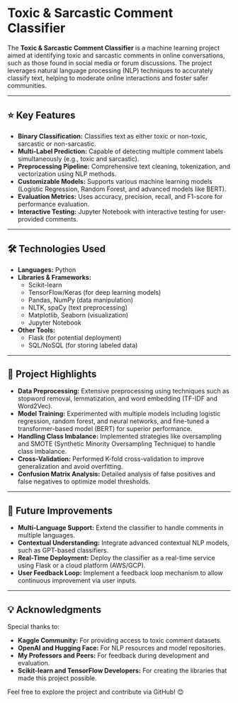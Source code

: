 # Toxic & Sarcastic Comment Classifier
The **Toxic & Sarcastic Comment Classifier** is a machine learning project aimed at identifying toxic and sarcastic comments in online conversations, such as those found in social media or forum discussions. The project leverages natural language processing (NLP) techniques to accurately classify text, helping to moderate online interactions and foster safer communities.

---

## ⭐ Key Features  
- **Binary Classification:** Classifies text as either toxic or non-toxic, sarcastic or non-sarcastic.  
- **Multi-Label Prediction:** Capable of detecting multiple comment labels simultaneously (e.g., toxic and sarcastic).  
- **Preprocessing Pipeline:** Comprehensive text cleaning, tokenization, and vectorization using NLP methods.  
- **Customizable Models:** Supports various machine learning models (Logistic Regression, Random Forest, and advanced models like BERT).  
- **Evaluation Metrics:** Uses accuracy, precision, recall, and F1-score for performance evaluation.  
- **Interactive Testing:** Jupyter Notebook with interactive testing for user-provided comments.

---

## 🛠️ Technologies Used  
- **Languages:** Python  
- **Libraries & Frameworks:**  
  - Scikit-learn  
  - TensorFlow/Keras (for deep learning models)  
  - Pandas, NumPy (data manipulation)  
  - NLTK, spaCy (text preprocessing)  
  - Matplotlib, Seaborn (visualization)  
  - Jupyter Notebook  
- **Other Tools:**  
  - Flask (for potential deployment)  
  - SQL/NoSQL (for storing labeled data)  

---

## 🚀 Project Highlights  
- **Data Preprocessing:** Extensive preprocessing using techniques such as stopword removal, lemmatization, and word embedding (TF-IDF and Word2Vec).  
- **Model Training:** Experimented with multiple models including logistic regression, random forest, and neural networks, and fine-tuned a transformer-based model (BERT) for superior performance.  
- **Handling Class Imbalance:** Implemented strategies like oversampling and SMOTE (Synthetic Minority Oversampling Technique) to handle class imbalance.  
- **Cross-Validation:** Performed K-fold cross-validation to improve generalization and avoid overfitting.  
- **Confusion Matrix Analysis:** Detailed analysis of false positives and false negatives to optimize model thresholds.

---

## 🌱 Future Improvements  
- **Multi-Language Support:** Extend the classifier to handle comments in multiple languages.  
- **Contextual Understanding:** Integrate advanced contextual NLP models, such as GPT-based classifiers.  
- **Real-Time Deployment:** Deploy the classifier as a real-time service using Flask or a cloud platform (AWS/GCP).  
- **User Feedback Loop:** Implement a feedback loop mechanism to allow continuous improvement via user inputs.

---

## 💡 Acknowledgments  
Special thanks to:  
- **Kaggle Community:** For providing access to toxic comment datasets.  
- **OpenAI and Hugging Face:** For NLP resources and model repositories.  
- **My Professors and Peers:** For feedback during development and evaluation.  
- **Scikit-learn and TensorFlow Developers:** For creating the libraries that made this project possible.  

Feel free to explore the project and contribute via GitHub! 😊
